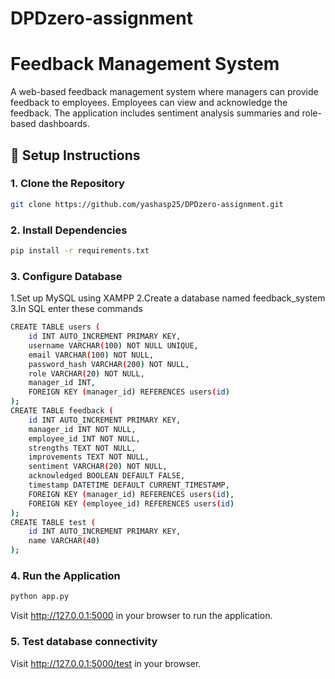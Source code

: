 # DPDzero-assignment

# Feedback Management System

A web-based feedback management system where managers can provide feedback to employees. Employees can view and acknowledge the feedback. The application includes sentiment analysis summaries and role-based dashboards.


## 🧪 Setup Instructions

### 1. Clone the Repository
```bash
git clone https://github.com/yashasp25/DPDzero-assignment.git
```

### 2. Install Dependencies
```bash
pip install -r requirements.txt
```

### 3. Configure Database
1.Set up MySQL using XAMPP 
2.Create a database named feedback_system
3.In SQL enter these commands
```bash
CREATE TABLE users (
    id INT AUTO_INCREMENT PRIMARY KEY,
    username VARCHAR(100) NOT NULL UNIQUE,
    email VARCHAR(100) NOT NULL,
    password_hash VARCHAR(200) NOT NULL,
    role VARCHAR(20) NOT NULL,
    manager_id INT,
    FOREIGN KEY (manager_id) REFERENCES users(id)
);
CREATE TABLE feedback (
    id INT AUTO_INCREMENT PRIMARY KEY,
    manager_id INT NOT NULL,
    employee_id INT NOT NULL,
    strengths TEXT NOT NULL,
    improvements TEXT NOT NULL,
    sentiment VARCHAR(20) NOT NULL,
    acknowledged BOOLEAN DEFAULT FALSE,
    timestamp DATETIME DEFAULT CURRENT_TIMESTAMP,
    FOREIGN KEY (manager_id) REFERENCES users(id),
    FOREIGN KEY (employee_id) REFERENCES users(id)
);
CREATE TABLE test (
    id INT AUTO_INCREMENT PRIMARY KEY,
    name VARCHAR(40)
);
```
### 4. Run the Application
```bash
python app.py
```
Visit http://127.0.0.1:5000 in your browser to run the application.


### 5. Test database connectivity
Visit http://127.0.0.1:5000/test in your browser.
